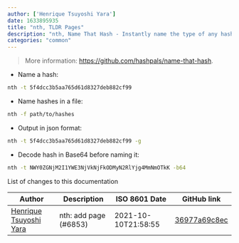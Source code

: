 ```yaml
---
author: ['Henrique Tsuyoshi Yara']
date: 1633895935
title: "nth, TLDR Pages"
description: "nth, Name That Hash - Instantly name the type of any hash."
categories: "common"
---
```

> More information: <https://github.com/hashpals/name-that-hash>.

- Name a hash:

```bash
nth -t 5f4dcc3b5aa765d61d8327deb882cf99
```

- Name hashes in a file:

```bash
nth -f path/to/hashes
```

- Output in json format:

```bash
nth -t 5f4dcc3b5aa765d61d8327deb882cf99 -g
```

- Decode hash in Base64 before naming it:

```bash
nth -t NWY0ZGNjM2I1YWE3NjVkNjFkODMyN2RlYjg4MmNmOTkK -b64
```
List of changes to this documentation


Author | Description | ISO 8601 Date | GitHub link
------|-----|-----|-----
[Henrique Tsuyoshi Yara](mailto:henri.tsuyoshi@hotmail.com) | nth: add page (#6853) | 2021-10-10T21:58:55 | [36977a69c8ec](https://github.com/tldr-pages/tldr/commit/36977a69c8ec64292f71ab2bd6464c3004889025)

